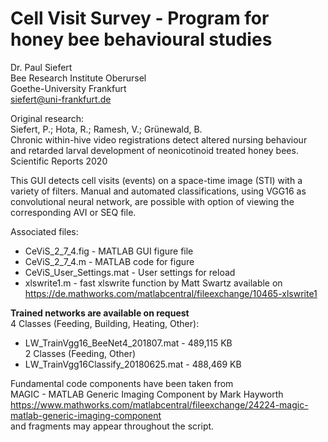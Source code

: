 # Cell Visit Survey - Program for honey bee behavioural studies

Dr. Paul Siefert  
Bee Research Institute Oberursel  
Goethe-University Frankfurt  
siefert@uni-frankfurt.de  

Original research:  
Siefert, P.; Hota, R.; Ramesh, V.; Grünewald, B.  
Chronic within-hive video registrations detect altered nursing behaviour  
and retarded larval development of neonicotinoid treated honey bees.  
Scientific Reports 2020  

This GUI detects cell visits (events) on a space-time image (STI) with a   
variety of filters. Manual and automated classifications, using VGG16 as   
convolutional neural network, are possible with option of viewing the  
corresponding AVI or SEQ file.  

Associated files:  
- CeViS_2_7_4.fig - MATLAB GUI figure file  
- CeViS_2_7_4.m - MATLAB code for figure  
- CeViS_User_Settings.mat - User settings for reload  
- xlswrite1.m - fast xlswrite function by Matt Swartz available on  
https://de.mathworks.com/matlabcentral/fileexchange/10465-xlswrite1  

**Trained networks are available on request**  
4 Classes (Feeding, Building, Heating, Other):  
- LW_TrainVgg16_BeeNet4_201807.mat - 489,115 KB  
2 Classes (Feeding, Other)  
- LW_TrainVgg16Classify_20180625.mat - 488,469 KB  

Fundamental code components have been taken from  
MAGIC - MATLAB Generic Imaging Component by Mark Hayworth  
https://www.mathworks.com/matlabcentral/fileexchange/24224-magic-matlab-generic-imaging-component  
and fragments may appear throughout the script.  
